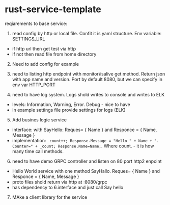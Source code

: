 # rust-service-template

reqiarements to base service:

1. read config by http or local file. Confit it is yaml structure. Env variable: SETTINGS_URL
  * if http url then get test via http
  * if not then read file from home directory

2. Need to add config for example 

3. need to listing http endpoint with monitor\isalive get method. Return json with app name and version. Port by default 8080, but we can specify in env var HTTP_PORT

4. need to have log system. Logs shold writes to console and writes to ELK
 * levels: Information, Warning, Error. Debug - nice to have
 * in example settings file provide settings for logs (ELK)
 
5. Add busines logic service 
 * interface: with SayHello: Reques= { Name } and Responce = { Name, Message }
 * implementation: `_count++; Response.Message = "Hello " + Name + ". Counter=" + _count; Response.Name=Name;`. Where count. - it is how many time call methods. 
 
6. need to have demo GRPC controller and listen on 80 port http2 enpoint
* Hello World service with one method SayHallo. Reques= { Name } and Responce = { Name, Message }
* proto files shold return via http at :8080/grpc
* has dependency to 6.interface and just call Say hello

7. MAke a client library for the service

 
 



 


